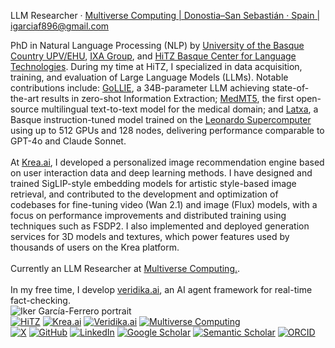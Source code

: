 
<section class="hero">
  <div class="stack">
    <p class="meta">LLM Researcher · <a href="https://multiversecomputing.com">Multiverse Computing | Donostia–San Sebastián · Spain | <a href="mailto:igarciaf896@gmail.com">igarciaf896@gmail.com</a></p>
    <div>
      PhD in Natural Language Processing (NLP) by <a href="https://www.ehu.eus/en/en-home">University of the Basque Country UPV/EHU</a>, <a href="http://www.ixa.eus/?language=en">IXA Group</a>, and <a href="http://www.hitz.eus/">HiTZ Basque Center for Language Technologies</a>.
      During my time at HiTZ, I specialized in data acquisition, training, and evaluation of Large Language Models (LLMs). Notable contributions include: <a href="https://hitz-zentroa.github.io/GoLLIE/">GoLLIE</a>, a 34B-parameter LLM achieving state-of-the-art results in zero-shot Information Extraction; <a href="https://huggingface.co/HiTZ/Medical-mT5-xl">MedMT5</a>, the first open-source multilingual text-to-text model for the medical domain; and <a href="https://arxiv.org/abs/2506.07597">Latxa</a>, a Basque instruction-tuned model trained on the <a href="https://leonardo-supercomputer.cineca.eu/hpc-system/">Leonardo Supercomputer</a> using up to 512 GPUs and 128 nodes, delivering performance comparable to GPT-4o and Claude Sonnet.
      <br><br>
      At <a href="https://www.krea.ai">Krea.ai</a>, I developed a personalized image recommendation engine based on user interaction data and deep learning methods. I have designed and trained SigLIP-style embedding models for artistic style-based image retrieval, and contributed to the development and optimization of codebases for fine-tuning video (Wan 2.1) and image (Flux) models, with a focus on performance improvements and distributed training using techniques such as FSDP2. I also implemented and deployed generation services for 3D models and textures, which power features used by thousands of users on the Krea platform.
      <br><br>
   Currently an LLM Researcher at <a href="https://multiversecomputing.com">Multiverse Computing.</a>.
      <br><br>
      In my free time, I develop <a href="https://veridika.ai">veridika.ai</a>, an AI agent framework for real-time fact-checking.
    </div>

  </div>
  <div class="stack">
    <img class="avatar" src="images/Iker-box.jpg" alt="Iker García-Ferrero portrait">
    <div class="badges">
      <a href="http://www.hitz.eus/"><img class="badge-icon" src="icons/hitz_zentroa_logo.jpeg" alt="HiTZ"></a>
      <a href="https://www.krea.ai"><img class="badge-icon" src="icons/Krea.png" alt="Krea.ai"></a>
      <a href="https://veridika.ai"><img class="badge-icon" src="icons/veridika.png" alt="Veridika.ai"></a>
      <a href="https://multiversecomputing.com"><img class="badge-icon" src="icons/multiverse.png" alt="Multiverse Computing"></a>
    </div>
    <div class="badges">
      <a href="https://twitter.com/iker_garciaf"><img class="badge-icon" src="icons/X.png" alt="X"></a>
      <a href="https://github.com/ikergarcia1996"><img class="badge-icon" src="icons/github.png" alt="GitHub"></a>
      <a href="https://www.linkedin.com/in/iker-garc%C3%ADa-ferrero-75343b172/?locale=en_US"><img class="badge-icon" src="icons/linkedin.png" alt="LinkedIn"></a>
      <a href="https://scholar.google.es/citations?user=yoOzj1MAAAAJ&hl"><img class="badge-icon" src="icons/google-scholar.png" alt="Google Scholar"></a>
      <a href="https://www.semanticscholar.org/author/Iker-Garc%C3%ADa-Ferrero/1453724884"><img class="badge-icon" src="icons/semantic-scholar.png" alt="Semantic Scholar"></a>
      <a href="https://orcid.org/0000-0001-9612-7134"><img class="badge-icon" src="icons/orcid.png" alt="ORCID"></a>
    </div>
  </div>
</section>

